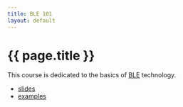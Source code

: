 ```yaml
---
title: BLE 101
layout: default
---
```


# {{ page.title }}

This course is dedicated to the basics of [BLE](https://en.wikipedia.org/wiki/Bluetooth_Low_Energy) technology.

* [slides](slides.html)
* [examples](examples.html)
